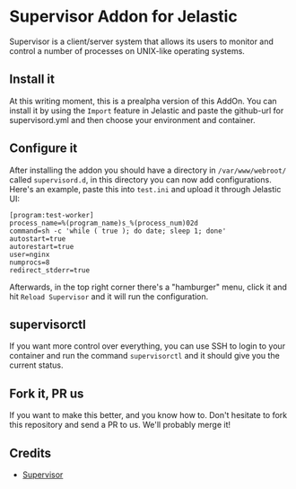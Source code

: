 # Supervisor Addon for Jelastic

Supervisor is a client/server system that allows its users to monitor and control a number of processes on UNIX-like operating systems.

## Install it

At this writing moment, this is a prealpha version of this AddOn. You can install it by using the `Import` feature in Jelastic and paste the github-url for supervisord.yml and then choose your environment and container.

## Configure it

After installing the addon you should have a directory in `/var/www/webroot/` called `supervisord.d`, in this directory you can now add configurations. Here's an example, paste this into `test.ini` and upload it through Jelastic UI:

```
[program:test-worker]
process_name=%(program_name)s_%(process_num)02d
command=sh -c 'while ( true ); do date; sleep 1; done'
autostart=true
autorestart=true
user=nginx
numprocs=8
redirect_stderr=true
```

Afterwards, in the top right corner there's a "hamburger" menu, click it and hit `Reload Supervisor` and it will run the configuration.

## supervisorctl

If you want more control over everything, you can use SSH to login to your container and run the command `supervisorctl` and it should give you the current status.

## Fork it, PR us

If you want to make this better, and you know how to. Don't hesitate to fork this repository and send a PR to us. We'll probably merge it!

## Credits

* [Supervisor](http://supervisord.org/)

